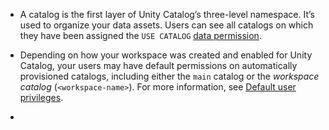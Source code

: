 - A catalog is the first layer of Unity Catalog’s three-level namespace. It’s used to organize your data assets. Users can see all catalogs on which they have been assigned the `USE CATALOG` [data permission](https://docs.databricks.com/en/data-governance/unity-catalog/manage-privileges/index.html).

- Depending on how your workspace was created and enabled for Unity Catalog, your users may have default permissions on automatically provisioned catalogs, including either the `main` catalog or the _workspace catalog_ (`<workspace-name>`). For more information, see [Default user privileges](https://docs.databricks.com/en/data-governance/unity-catalog/get-started.html#default-privileges).
- 